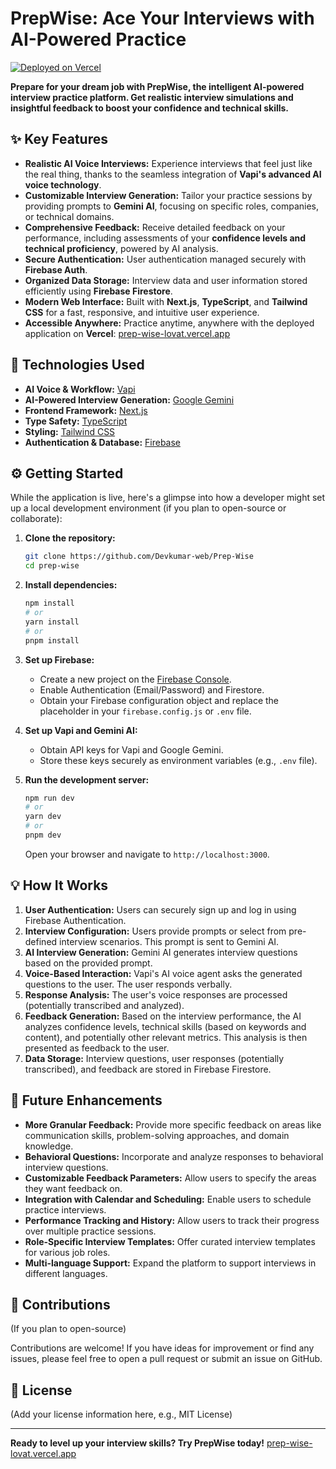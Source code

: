 # PrepWise: Ace Your Interviews with AI-Powered Practice

[![Deployed on Vercel](https://vercel.com/button)](https://prep-wise-lovat.vercel.app)

**Prepare for your dream job with PrepWise, the intelligent AI-powered interview practice platform. Get realistic interview simulations and insightful feedback to boost your confidence and technical skills.**

## ✨ Key Features

* **Realistic AI Voice Interviews:** Experience interviews that feel just like the real thing, thanks to the seamless integration of **Vapi's advanced AI voice technology**.
* **Customizable Interview Generation:** Tailor your practice sessions by providing prompts to **Gemini AI**, focusing on specific roles, companies, or technical domains.
* **Comprehensive Feedback:** Receive detailed feedback on your performance, including assessments of your **confidence levels and technical proficiency**, powered by AI analysis.
* **Secure Authentication:** User authentication managed securely with **Firebase Auth**.
* **Organized Data Storage:** Interview data and user information stored efficiently using **Firebase Firestore**.
* **Modern Web Interface:** Built with **Next.js**, **TypeScript**, and **Tailwind CSS** for a fast, responsive, and intuitive user experience.
* **Accessible Anywhere:** Practice anytime, anywhere with the deployed application on **Vercel**: [prep-wise-lovat.vercel.app](https://prep-wise-lovat.vercel.app)

## 🚀 Technologies Used

* **AI Voice & Workflow:** [Vapi](https://vapi.ai/)
* **AI-Powered Interview Generation:** [Google Gemini](https://ai.google.dev/)
* **Frontend Framework:** [Next.js](https://nextjs.org/)
* **Type Safety:** [TypeScript](https://www.typescriptlang.org/)
* **Styling:** [Tailwind CSS](https://tailwindcss.com/)
* **Authentication & Database:** [Firebase](https://firebase.google.com/)

## ⚙️ Getting Started

While the application is live, here's a glimpse into how a developer might set up a local development environment (if you plan to open-source or collaborate):

1.  **Clone the repository:**
    ```bash
    git clone https://github.com/Devkumar-web/Prep-Wise
    cd prep-wise
    ```

2.  **Install dependencies:**
    ```bash
    npm install
    # or
    yarn install
    # or
    pnpm install
    ```

3.  **Set up Firebase:**
    * Create a new project on the [Firebase Console](https://console.firebase.google.com/).
    * Enable Authentication (Email/Password) and Firestore.
    * Obtain your Firebase configuration object and replace the placeholder in your `firebase.config.js` or `.env` file.

4.  **Set up Vapi and Gemini AI:**
    * Obtain API keys for Vapi and Google Gemini.
    * Store these keys securely as environment variables (e.g., `.env` file).

5.  **Run the development server:**
    ```bash
    npm run dev
    # or
    yarn dev
    # or
    pnpm dev
    ```

    Open your browser and navigate to `http://localhost:3000`.

## 💡 How It Works

1.  **User Authentication:** Users can securely sign up and log in using Firebase Authentication.
2.  **Interview Configuration:** Users provide prompts or select from pre-defined interview scenarios. This prompt is sent to Gemini AI.
3.  **AI Interview Generation:** Gemini AI generates interview questions based on the provided prompt.
4.  **Voice-Based Interaction:** Vapi's AI voice agent asks the generated questions to the user. The user responds verbally.
5.  **Response Analysis:** The user's voice responses are processed (potentially transcribed and analyzed).
6.  **Feedback Generation:** Based on the interview performance, the AI analyzes confidence levels, technical skills (based on keywords and content), and potentially other relevant metrics. This analysis is then presented as feedback to the user.
7.  **Data Storage:** Interview questions, user responses (potentially transcribed), and feedback are stored in Firebase Firestore.

## 💪 Future Enhancements

* **More Granular Feedback:** Provide more specific feedback on areas like communication skills, problem-solving approaches, and domain knowledge.
* **Behavioral Questions:** Incorporate and analyze responses to behavioral interview questions.
* **Customizable Feedback Parameters:** Allow users to specify the areas they want feedback on.
* **Integration with Calendar and Scheduling:** Enable users to schedule practice interviews.
* **Performance Tracking and History:** Allow users to track their progress over multiple practice sessions.
* **Role-Specific Interview Templates:** Offer curated interview templates for various job roles.
* **Multi-language Support:** Expand the platform to support interviews in different languages.

## 🙏 Contributions

(If you plan to open-source)

Contributions are welcome! If you have ideas for improvement or find any issues, please feel free to open a pull request or submit an issue on GitHub.

## 📄 License

(Add your license information here, e.g., MIT License)

---

**Ready to level up your interview skills? Try PrepWise today!** [prep-wise-lovat.vercel.app](https://prep-wise-lovat.vercel.app)